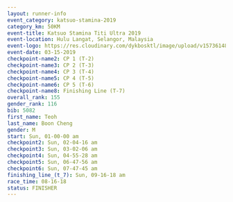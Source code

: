 ```yaml
---
layout: runner-info 
event_category: katsuo-stamina-2019 
category_km: 50KM 
event-title: Katsuo Stamina Titi Ultra 2019 
event-location: Hulu Langat, Selangor, Malaysia 
event-logo: https://res.cloudinary.com/dykbosktl/image/upload/v1573614825/Logo/Logo_p7ft6n.png
event-date: 03-15-2019 
checkpoint-name2: CP 1 (T-2) 
checkpoint-name3: CP 2 (T-3) 
checkpoint-name4: CP 3 (T-4) 
checkpoint-name5: CP 4 (T-5) 
checkpoint-name6: CP 5 (T-6) 
checkpoint-name8: Finishing Line (T-7) 
overall_rank: 155
gender_rank: 116
bib: 5082
first_name: Teoh
last_name: Boon Cheng
gender: M
start: Sun, 01-00-00 am
checkpoint2: Sun, 02-04-16 am
checkpoint3: Sun, 03-02-06 am
checkpoint4: Sun, 04-55-28 am
checkpoint5: Sun, 06-47-56 am
checkpoint6: Sun, 07-47-45 am
finishing_line_(t_7): Sun, 09-16-18 am
race_time: 08-16-18
status: FINISHER
---
```

